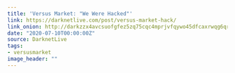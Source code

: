 ```yaml
---
title: 'Versus Market: "We Were Hacked"'
link: https://darknetlive.com/post/versus-market-hack/
link_onion: http://darkzzx4avcsuofgfez5zq75cqc4mprjvfqywo45dfcaxrwqg6qrlfid.onion/post/versus-market-hack/
date: "2020-07-10T00:00:00Z"
source: DarknetLive
tags:
- versusmarket
image_header: ""
---
```

